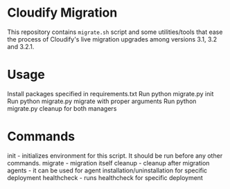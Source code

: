 # Cloudify Migration

This repository contains `migrate.sh` script and some utilities/tools that ease the process of Cloudify's live migration upgrades among versions 3.1, 3.2 and 3.2.1.

# Usage
Install packages specified in requirements.txt
Run python migrate.py init
Run python migrate.py migrate with proper arguments
Run python migrate.py cleanup for both managers


# Commands
init - initializes environment for this script. It should be run before any other commands.
migrate - migration itself
cleanup - cleanup after migration
agents - it can be used for agent installation/uninstallation for specific deployment
healthcheck - runs healthcheck for specific deployment

